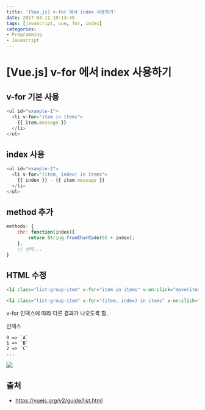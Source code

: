 ```yaml
---
title: '[Vue.js] v-for 에서 index 사용하기'
date: 2017-04-11 19:13:45
tags: [javascript, vue, for, index]
categories:
- Programming
- Javascript
---
```


# [Vue.js] v-for 에서 index 사용하기

## v-for 기본 사용

```javascript
<ul id="example-1">
  <li v-for="item in items">
    {{ item.message }}
  </li>
</ul>
```

## index 사용

```javascript
<ul id="example-2">
  <li v-for="(item, index) in items">
    {{ index }} - {{ item.message }}
  </li>
</ul>
```

## method 추가

```javascript
methods: {
    chr: function(index){
        return String.fromCharCode(65 + index);
    },
    // 생략...
}
```


## HTML 수정

```html
<li class="list-group-item" v-for="item in items" v-on:click="move(item.bd_mgt_sn, item.st_x, item.st_y)"><span class="map-point">A</span>{{ item.buld_nm }}</li>
```
```html
<li class="list-group-item" v-for="(item, index) in items" v-on:click="move(item.bd_mgt_sn, item.st_x, item.st_y)"><span class="map-point">{{ chr(index) }}</span>{{ item.buld_nm }}</li>
```


v-for 인덱스에 따라 다른 결과가 나오도록 함.

인덱스
```
0 => `A`
1 => `B`
2 => `C`
...
```


![](https://goo.gl/gH19IL)






## 출처
- https://vuejs.org/v2/guide/list.html
